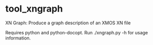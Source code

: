 tool_xngraph
============

XN Graph: Produce a graph description of an XMOS XN file

Requires python and python-docopt. Run ./xngraph.py -h for usage information.
